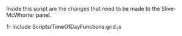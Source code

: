 Inside this script are the changes that need to be made to the
Slive-McWhorter panel.

1- Include Scripts/TimeOfDayFunctions.grid.js
